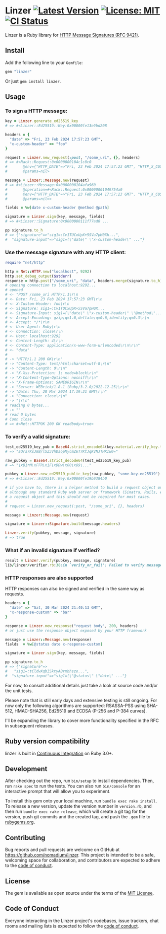 # Linzer [![Latest Version][gem-badge]][gem-link] [![License: MIT][license-image]][license-link] [![CI Status][ci-image]][ci-link]

[gem-badge]: https://badge.fury.io/rb/linzer.svg
[gem-link]: https://rubygems.org/gems/linzer
[license-image]: https://img.shields.io/badge/license-MIT-blue.svg
[license-link]: https://github.com/nomadium/linzer/blob/master/LICENSE.txt
[ci-image]: https://github.com/nomadium/linzer/actions/workflows/main.yml/badge.svg?branch=master
[ci-link]: https://github.com/nomadium/linzer/actions/workflows/main.yml

Linzer is a Ruby library for [HTTP Message Signatures (RFC 9421)](https://www.rfc-editor.org/rfc/rfc9421.html).

## Install

Add the following line to your `Gemfile`:

```ruby
gem "linzer"
```

Or just `gem install linzer`.

## Usage

### To sign a HTTP message:

```ruby
key = Linzer.generate_ed25519_key
# => #<Linzer::Ed25519::Key:0x00000fe13e9bd208

headers = {
  "date" => "Fri, 23 Feb 2024 17:57:23 GMT",
  "x-custom-header" => "foo"
}

request = Linzer.new_request(:post, "/some_uri", {}, headers)
# => #<Rack::Request:0x0000000104c1c8c0
#       @env={"HTTP_DATE"=>"Fri, 23 Feb 2024 17:57:23 GMT", "HTTP_X_CUSTOM..."
#       @params=nil>

message = Linzer::Message.new(request)
# => #<Linzer::Message:0x0000000104afa960
#       @operation=#<Rack::Request:0x00000001049754a0
#       @env={"HTTP_DATE"=>"Fri, 23 Feb 2024 17:57:23 GMT", "HTTP_X_CUSTOM..."
#       @params=nil>>

fields = %w[date x-custom-header @method @path]

signature = Linzer.sign(key, message, fields)
# => #<Linzer::Signature:0x0000000111f77ad0 ...

pp signature.to_h
# => {"signature"=>"sig1=:Cv1TUCxUpX+5SVa7pH0Xh...",
#  "signature-input"=>"sig1=(\"date\" \"x-custom-header\" ..."}
```

### Use the message signature with any HTTP client:

```ruby
require "net/http"

http = Net::HTTP.new("localhost", 9292)
http.set_debug_output($stderr)
response = http.post("/some_uri", "data", headers.merge(signature.to_h))
# opening connection to localhost:9292...
# opened
# <- "POST /some_uri HTTP/1.1\r\n
# <- Date: Fri, 23 Feb 2024 17:57:23 GMT\r\n
# <- X-Custom-Header: foo\r\n
# <- Signature: sig1=:Cv1TUCxUpX+5SVa7pH0X...
# <- Signature-Input: sig1=(\"date\" \"x-custom-header\" \"@method\"...
# <- Accept-Encoding: gzip;q=1.0,deflate;q=0.6,identity;q=0.3\r\n
# <- Accept: */*\r\n
# <- User-Agent: Ruby\r\n
# <- Connection: close\r\n
# <- Host: localhost:9292
# <- Content-Length: 4\r\n
# <- Content-Type: application/x-www-form-urlencoded\r\n\r\n"
# <- "data"
#
# -> "HTTP/1.1 200 OK\r\n"
# -> "Content-Type: text/html;charset=utf-8\r\n"
# -> "Content-Length: 0\r\n"
# -> "X-Xss-Protection: 1; mode=block\r\n"
# -> "X-Content-Type-Options: nosniff\r\n"
# -> "X-Frame-Options: SAMEORIGIN\r\n"
# -> "Server: WEBrick/1.8.1 (Ruby/3.2.0/2022-12-25)\r\n"
# -> "Date: Thu, 28 Mar 2024 17:19:21 GMT\r\n"
# -> "Connection: close\r\n"
# -> "\r\n"
# reading 0 bytes...
# -> ""
# read 0 bytes
# Conn close
# => #<Net::HTTPOK 200 OK readbody=true>
```

### To verify a valid signature:

```ruby
test_ed25519_key_pub = Base64.strict_encode64(key.material.verify_key.to_bytes)
# => "EUra7KsJ8B/lSZJVhDaopMycmZ6T7KtJqKVNJTHKIw0="

raw_pubkey = Base64.strict_decode64(test_ed25519_key_pub)
# => "\xB1rM\xFFR\x1F\xDDw\x00\x89\..."

pubkey = Linzer.new_ed25519_public_key(raw_pubkey, "some-key-ed25519")
# => #<Linzer::Ed25519::Key:0x00000fe19b9384b0

# if you have to, there is a helper method to build a request object on the server side
# although any standard Ruby web server or framework (Sinatra, Rails, etc) should expose
# a request object and this should not be required for most cases.
#
# request = Linzer.new_request(:post, "/some_uri", {}, headers)

message = Linzer::Message.new(request)

signature = Linzer::Signature.build(message.headers)

Linzer.verify(pubkey, message, signature)
# => true
```

### What if an invalid signature if verified?

```ruby
result = Linzer.verify(pubkey, message, signature)
lib/linzer/verifier.rb:38:in `verify_or_fail': Failed to verify message: Invalid signature. (Linzer::Error)
```

### HTTP responses are also supported

HTTP responses can also be signed and verified in the same way as requests.

```ruby
headers = {
  "date" => "Sat, 30 Mar 2024 21:40:13 GMT",
  "x-response-custom" => "bar"
}

response = Linzer.new_response("request body", 200, headers)
# or just use the response object exposed by your HTTP framework

message = Linzer::Message.new(response)
fields  = %w[@status date x-response-custom]

signature = Linzer.sign(key, message, fields)

pp signature.to_h
# => {"signature"=>
#   "sig1=:tCldwXqbISktyABrmbhszo...",
#  "signature-input"=>"sig1=(\"@status\" \"date\" ..."}

```

For now, to consult additional details just take a look at source code and/or the unit tests.

Please note that is still early days and extensive testing is still ongoing. For now only the following algorithms are supported: RSASSA-PSS using SHA-512, HMAC-SHA256, Ed25519 and ECDSA (P-256 and P-384 curves).

I'll be expanding the library to cover more functionality specified in the RFC
in subsequent releases.

## Ruby version compatibility

linzer is built in [Continuous Integration](https://github.com/nomadium/linzer/actions/workflows/main.yml) on Ruby 3.0+.

## Development

After checking out the repo, run `bin/setup` to install dependencies. Then, run `rake spec` to run the tests. You can also run `bin/console` for an interactive prompt that will allow you to experiment.

To install this gem onto your local machine, run `bundle exec rake install`. To release a new version, update the version number in `version.rb`, and then run `bundle exec rake release`, which will create a git tag for the version, push git commits and the created tag, and push the `.gem` file to [rubygems.org](https://rubygems.org).

## Contributing

Bug reports and pull requests are welcome on GitHub at https://github.com/nomadium/linzer. This project is intended to be a safe, welcoming space for collaboration, and contributors are expected to adhere to the [code of conduct](https://github.com/nomadium/linzer/blob/master/CODE_OF_CONDUCT.md).

## License

The gem is available as open source under the terms of the [MIT License](https://opensource.org/licenses/MIT).

## Code of Conduct

Everyone interacting in the Linzer project's codebases, issue trackers, chat rooms and mailing lists is expected to follow the [code of conduct](https://github.com/nomadium/linzer/blob/master/CODE_OF_CONDUCT.md).
